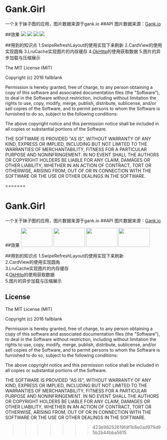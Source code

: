 # Gank.Girl
一个关于妹子图的应用，图片数据来源于gank.io
##API
图片数据来源：<a href="http://gank.io/api">Gank.io</a>

##效果
<img src="https://raw.githubusercontent.com/fallblank/Gank.Girl/master/screenshot/SwipFresh.png">
<img src="https://raw.githubusercontent.com/fallblank/Gank.Girl/master/screenshot/loading.png">
<img src="https://raw.githubusercontent.com/fallblank/Gank.Girl/master/screenshot/loaded.png">
<img src="https://raw.githubusercontent.com/fallblank/Gank.Girl/master/screenshot/another.png">

##用到的知识点
1.SwipeRefreshLayout的使用实现下来刷新
2.CardView的使用实现圆角
3.LruCache实现图片的内存缓存
4.<a href="https://github.com/square/okhttp">OkHttp</a>的使用获取数据
5.图片的异步加载与压缩展示



The MIT License (MIT)

Copyright (c) 2016 fallblank

Permission is hereby granted, free of charge, to any person obtaining a copy
of this software and associated documentation files (the "Software"), to deal
in the Software without restriction, including without limitation the rights
to use, copy, modify, merge, publish, distribute, sublicense, and/or sell
copies of the Software, and to permit persons to whom the Software is
furnished to do so, subject to the following conditions:

The above copyright notice and this permission notice shall be included in all
copies or substantial portions of the Software.

THE SOFTWARE IS PROVIDED "AS IS", WITHOUT WARRANTY OF ANY KIND, EXPRESS OR
IMPLIED, INCLUDING BUT NOT LIMITED TO THE WARRANTIES OF MERCHANTABILITY,
FITNESS FOR A PARTICULAR PURPOSE AND NONINFRINGEMENT. IN NO EVENT SHALL THE
AUTHORS OR COPYRIGHT HOLDERS BE LIABLE FOR ANY CLAIM, DAMAGES OR OTHER
LIABILITY, WHETHER IN AN ACTION OF CONTRACT, TORT OR OTHERWISE, ARISING FROM,
OUT OF OR IN CONNECTION WITH THE SOFTWARE OR THE USE OR OTHER DEALINGS IN THE
SOFTWARE.


=======
# Gank.Girl
一个关于妹子图的应用，图片数据来源于gank.io
##API
图片数据来源：<a href="http://gank.io/api">Gank.io</a>

##效果
<img src="https://raw.githubusercontent.com/fallblank/Gank.Girl/master/screenshot/SwipFresh.png" width="100" height="60">
<img src="https://raw.githubusercontent.com/fallblank/Gank.Girl/master/screenshot/loading.png" width="100" height="60">
<img src="https://raw.githubusercontent.com/fallblank/Gank.Girl/master/screenshot/loaded.png" width="100" height="60">
<img src="https://raw.githubusercontent.com/fallblank/Gank.Girl/master/screenshot/another.png" width="100" height="60">

##用到的知识点
1.SwipeRefreshLayout的使用实现下来刷新</br>
2.CardView的使用实现圆角</br>
3.LruCache实现图片的内存缓存<br>
4.<a href="https://github.com/square/okhttp">OkHttp</a>的使用获取数据</br>
5.图片的异步加载与压缩展示</br>




## License
The MIT License (MIT)

Copyright (c) 2016 fallblank

Permission is hereby granted, free of charge, to any person obtaining a copy
of this software and associated documentation files (the "Software"), to deal
in the Software without restriction, including without limitation the rights
to use, copy, modify, merge, publish, distribute, sublicense, and/or sell
copies of the Software, and to permit persons to whom the Software is
furnished to do so, subject to the following conditions:

The above copyright notice and this permission notice shall be included in all
copies or substantial portions of the Software.

THE SOFTWARE IS PROVIDED "AS IS", WITHOUT WARRANTY OF ANY KIND, EXPRESS OR
IMPLIED, INCLUDING BUT NOT LIMITED TO THE WARRANTIES OF MERCHANTABILITY,
FITNESS FOR A PARTICULAR PURPOSE AND NONINFRINGEMENT. IN NO EVENT SHALL THE
AUTHORS OR COPYRIGHT HOLDERS BE LIABLE FOR ANY CLAIM, DAMAGES OR OTHER
LIABILITY, WHETHER IN AN ACTION OF CONTRACT, TORT OR OTHERWISE, ARISING FROM,
OUT OF OR IN CONNECTION WITH THE SOFTWARE OR THE USE OR OTHER DEALINGS IN THE
SOFTWARE.


>>>>>>> 423e98252619fdf1b8e0ad979d95b2b44bba5615
